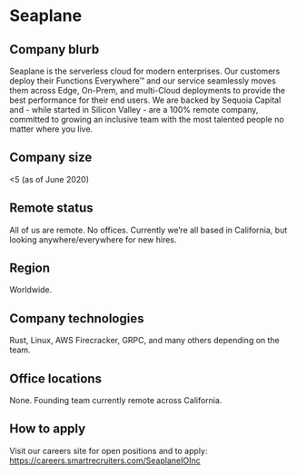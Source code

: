 # Seaplane

## Company blurb

Seaplane is the serverless cloud for modern enterprises. Our customers deploy their Functions Everywhere™ and our service seamlessly moves them across Edge, On-Prem, and multi-Cloud deployments to provide the best performance for their end users. We are backed by Sequoia Capital and - while started in Silicon Valley - are a 100% remote company, committed to growing an inclusive team with the most talented people no matter where you live.

## Company size

<5 (as of June 2020)

## Remote status

All of us are remote. No offices. Currently we’re all based in California, but looking anywhere/everywhere for new hires.

## Region

Worldwide.

## Company technologies

Rust, Linux, AWS Firecracker, GRPC, and many others depending on the team.

## Office locations

None. Founding team currently remote across California.

## How to apply

Visit our careers site for open positions and to apply: https://careers.smartrecruiters.com/SeaplaneIOInc
